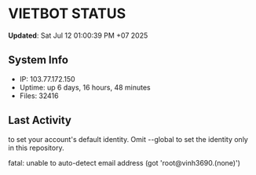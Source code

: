 # VIETBOT STATUS
**Updated**: Sat Jul 12 01:00:39 PM +07 2025

## System Info
- IP: 103.77.172.150
- Uptime: up 6 days, 16 hours, 48 minutes
- Files: 32416

## Last Activity

to set your account's default identity.
Omit --global to set the identity only in this repository.

fatal: unable to auto-detect email address (got 'root@vinh3690.(none)')

